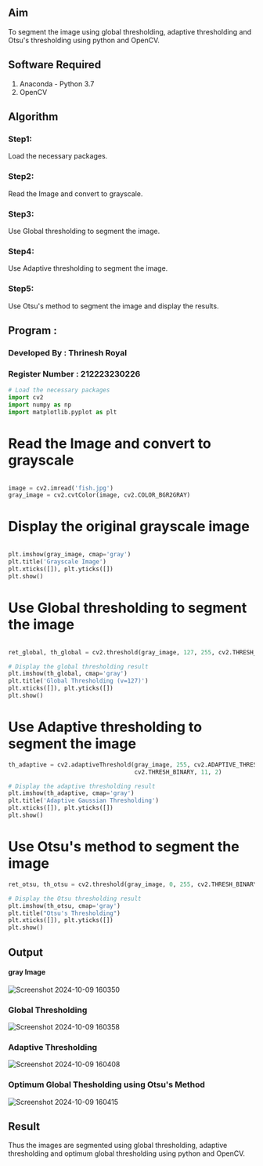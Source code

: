 ## Aim
To segment the image using global thresholding, adaptive thresholding and Otsu's thresholding using python and OpenCV.

## Software Required
1. Anaconda - Python 3.7
2. OpenCV

## Algorithm

### Step1:
Load the necessary packages.

### Step2:
Read the Image and convert to grayscale.

### Step3:
Use Global thresholding to segment the image.

### Step4:
Use Adaptive thresholding to segment the image.

### Step5:
Use Otsu's method to segment the image and display the results.

## Program :

### Developed By : Thrinesh Royal
### Register Number : 212223230226

```python
# Load the necessary packages
import cv2
import numpy as np
import matplotlib.pyplot as plt
```

# Read the Image and convert to grayscale
```python

image = cv2.imread('fish.jpg')
gray_image = cv2.cvtColor(image, cv2.COLOR_BGR2GRAY)
```


# Display the original grayscale image
```python

plt.imshow(gray_image, cmap='gray')
plt.title('Grayscale Image')
plt.xticks([]), plt.yticks([])
plt.show()
```

# Use Global thresholding to segment the image
```python

ret_global, th_global = cv2.threshold(gray_image, 127, 255, cv2.THRESH_BINARY)

# Display the global thresholding result
plt.imshow(th_global, cmap='gray')
plt.title('Global Thresholding (v=127)')
plt.xticks([]), plt.yticks([])
plt.show()
```





# Use Adaptive thresholding to segment the image
```python
th_adaptive = cv2.adaptiveThreshold(gray_image, 255, cv2.ADAPTIVE_THRESH_GAUSSIAN_C,
                                    cv2.THRESH_BINARY, 11, 2)

# Display the adaptive thresholding result
plt.imshow(th_adaptive, cmap='gray')
plt.title('Adaptive Gaussian Thresholding')
plt.xticks([]), plt.yticks([])
plt.show()
```





# Use Otsu's method to segment the image
```python
ret_otsu, th_otsu = cv2.threshold(gray_image, 0, 255, cv2.THRESH_BINARY + cv2.THRESH_OTSU)

# Display the Otsu thresholding result
plt.imshow(th_otsu, cmap='gray')
plt.title("Otsu's Thresholding")
plt.xticks([]), plt.yticks([])
plt.show()
```

## Output

#### gray Image
![Screenshot 2024-10-09 160350](https://github.com/user-attachments/assets/91bce35b-b350-4d05-99fd-eee88d96968a)

### Global Thresholding
![Screenshot 2024-10-09 160358](https://github.com/user-attachments/assets/87f0a485-3de4-481b-b485-a11cd454e304)

### Adaptive Thresholding
![Screenshot 2024-10-09 160408](https://github.com/user-attachments/assets/41145713-fa0f-4831-ac64-b12e55f47689)

### Optimum Global Thesholding using Otsu's Method
![Screenshot 2024-10-09 160415](https://github.com/user-attachments/assets/5fb0ddf7-19f5-4da2-8b04-5e28d29293db)



## Result
Thus the images are segmented using global thresholding, adaptive thresholding and optimum global thresholding using python and OpenCV.

